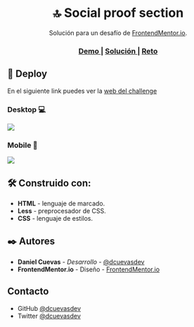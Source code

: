 <h1 align="center">🔝 Social proof section</h1>

<div align="center">
    Solución para un desafío de  <a href="https://www.frontendmentor.io/" target="_blank">FrontendMentor.io</a>.
</div>

<div align="center">
  <h3>
    <a href="https://dcuevasdev.github.io/Social-proof-section/">
      Demo
    </a>
    <span> | </span>
    <a href="https://github.com/dcuevas24/Social-proof-section">
      Solución
    </a>
    <span> | </span>
    <a href="https://www.frontendmentor.io/challenges/social-proof-section-6e0qTv_bA">
      Reto
    </a>
  </h3>
</div>

## 🚀 Deploy

En el siguiente link puedes ver la [web del challenge](https://dcuevasdev.github.io/Social-proof-section/ "web del challenge")

### Desktop 💻

![](https://i.imgur.com/mzToyxq.png)

### Mobile 📱

![](https://i.imgur.com/eFCp8zI.png)

## 🛠️ Construido con:

- **HTML** - lenguaje de marcado.
- **Less** - preprocesador de CSS.
- **CSS** - lenguaje de estilos.

## ✒️ Autores

- **Daniel Cuevas** - _Desarrollo_ - [@dcuevasdev](https://twitter.com/dcuevasr24 "@dcuevasdev")
- **FrontendMentor.io** - Diseño - [FrontendMentor.io](https://www.frontendmentor.io/ "FrontendMentor.io")

## Contacto

- GitHub [@dcuevasdev](https://github.com/dcuevasdev)
- Twitter [@dcuevasdev](https://twitter.com/dcuevasdev)

